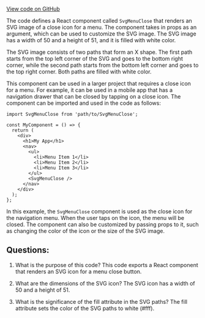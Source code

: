 [View code on GitHub](https://github.com/ergoplatform/ergoweb/components/icons/MenuClose.js)

The code defines a React component called `SvgMenuClose` that renders an SVG image of a close icon for a menu. The component takes in props as an argument, which can be used to customize the SVG image. The SVG image has a width of 50 and a height of 51, and it is filled with white color.

The SVG image consists of two paths that form an X shape. The first path starts from the top left corner of the SVG and goes to the bottom right corner, while the second path starts from the bottom left corner and goes to the top right corner. Both paths are filled with white color.

This component can be used in a larger project that requires a close icon for a menu. For example, it can be used in a mobile app that has a navigation drawer that can be closed by tapping on a close icon. The component can be imported and used in the code as follows:

```
import SvgMenuClose from 'path/to/SvgMenuClose';

const MyComponent = () => {
  return (
    <div>
      <h1>My App</h1>
      <nav>
        <ul>
          <li>Menu Item 1</li>
          <li>Menu Item 2</li>
          <li>Menu Item 3</li>
        </ul>
        <SvgMenuClose />
      </nav>
    </div>
  );
};
```

In this example, the `SvgMenuClose` component is used as the close icon for the navigation menu. When the user taps on the icon, the menu will be closed. The component can also be customized by passing props to it, such as changing the color of the icon or the size of the SVG image.
## Questions: 
 1. What is the purpose of this code?
   This code exports a React component that renders an SVG icon for a menu close button.

2. What are the dimensions of the SVG icon?
   The SVG icon has a width of 50 and a height of 51.

3. What is the significance of the fill attribute in the SVG paths?
   The fill attribute sets the color of the SVG paths to white (#fff).